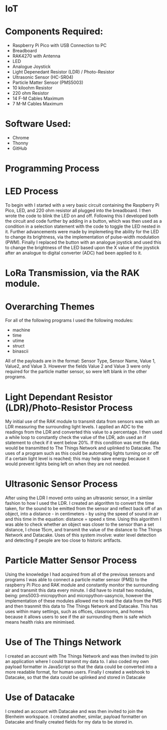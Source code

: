 # IoT
# Components Required:
- Raspberry Pi Pico with USB Connection to PC
- Breadboard
- RAK4270 with Antenna
- LED
- Analogue Joystick
- Light Depenedant Resistor (LDR) / Photo-Resistor
- Ultrasonic Sensor (HC-SR04)
- Particle Matter Sensor (PMS5003)
- 10 kiloohm Resistor
- 220 ohm Resistor
- 14 F-M Cables Maximum
- 7 M-M Cables Maximum
# Software Used:
- Chrome
- Thonny
- GitHub
# Programming Process
# LED Process
To begin with I started with a very basic circuit containing the Raspberry Pi Pico, LED, and 220 ohm resistor all plugged into the breadboard. I then wrote the code to blink the LED on and off. Following this I developed both the circuit and code further by adding in a button, which was then used as a condition in a selection statement with the code to toggle the LED nested in it. Further advancements were made by implemeting the ability for the LED to change its brightness, via the implementation of pulse-width modulation (PWM). Finally I replaced the button with an analogue joystick and used this to change the brightness of the LED based upon the X value of the joystick after an analogue to digital converter (ADC) had been applied to it.
# LoRa Transmission, via the RAK module.
# Overarching Themes
For all of the following programs I used the following modules:
- machine
- time
- utime
- struct
- binascii

All of the payloads are in the format: Sensor Type, Sensor Name, Value 1, Value2, and Value 3. However the fields Value 2 and Value 3 were only required for the particle matter sensor, so were left blank in the other programs.
# Light Dependant Resistor (LDR)/Photo-Resistor Process
My initial use of the RAK module to transmit data from sensors was with an LDR measuring the surrounding light levels. I applied an ADC to the readings from the LDR and converted this value to a percentage. I then used a while loop to constantly check the value of the LDR, adn used an if statement to check if it went below 20%. If this condition was met the data would be transmitted to The Things Network and uplinked to Datacake. The uses of a program such as this could be automating lights turning on or off if a certain light level is reached; this may help save energy because it would prevent lights being left on when they are not needed.
# Ultrasonic Sensor Process
After using the LDR I moved onto using an ultrasonic sensor, in a similar fashion to how I used the LDR. I created an algorithm to convert the time taken, for the sound to be emitted from the sensor and reflect back off of an object, into a distance - in centimeters - by using the speed of sound in air and this time in the equation: distance = speed x time. Using this algorithm I was able to check whether an object was closer to the sensor than a set distance, I chose 15cm, and transmit the value of the distance to The Things Network and Datacake. Uses of this system involve: water level detection and detecting if people are too close to historic artifacts.
# Particle Matter Sensor Process
Using the knowledge I had acquired from all of the previous sensors and programs I was able to connect a particle matter sensor (PMS) to the raspberry Pi Pico and RAK module and constantly monitor the surrounding air and transmit this data every minute. I did have to install two modules, being: pms5003-micropython and micropython-uasyncio, however the implementation of these modules allowed me to read the data from the PMS and then trasnmit this data to The Things Network and Datacake. This has uses within many settings, such as offices, classrooms, and homes because it allows users to see if the air surrounding them is safe which means health risks are minimised.
# Use of The Things Network
I created an account with The Things Network and was then invited to join an application where I could transmit my data to. I also coded my own payload formatter in JavaScript so that the data could be converted into a more readable format, for human users. Finally I created a webhook to Datacake, so that the data could be uplinked and stored in Datacake
# Use of Datacake
I created an account with Datacake and was then invited to join the Blenheim workspace. I created another, similar, payload formatter on Datacake and finally created fields for my data to be stored in.
